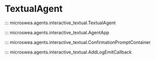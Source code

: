 # TextualAgent

::: microswea.agents.interactive_textual.TextualAgent

::: microswea.agents.interactive_textual.AgentApp

::: microswea.agents.interactive_textual.ConfirmationPromptContainer

::: microswea.agents.interactive_textual.AddLogEmitCallback